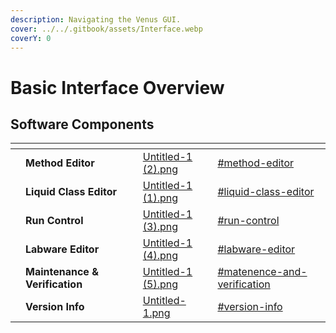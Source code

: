 ```yaml
---
description: Navigating the Venus GUI.
cover: ../../.gitbook/assets/Interface.webp
coverY: 0
---
```


# Basic Interface Overview

## Software Components

<table data-view="cards"><thead><tr><th></th><th></th><th></th><th data-hidden data-card-cover data-type="files"></th><th data-hidden data-card-target data-type="content-ref"></th></tr></thead><tbody><tr><td></td><td><strong>Method Editor</strong></td><td></td><td><a href="../../.gitbook/assets/Untitled-1 (2).png">Untitled-1 (2).png</a></td><td><a href="./#method-editor">#method-editor</a></td></tr><tr><td></td><td><strong>Liquid Class Editor</strong></td><td></td><td><a href="../../.gitbook/assets/Untitled-1 (1).png">Untitled-1 (1).png</a></td><td><a href="./#liquid-class-editor">#liquid-class-editor</a></td></tr><tr><td></td><td><strong>Run Control</strong></td><td></td><td><a href="../../.gitbook/assets/Untitled-1 (3).png">Untitled-1 (3).png</a></td><td><a href="./#run-control">#run-control</a></td></tr><tr><td></td><td><strong>Labware Editor</strong></td><td></td><td><a href="../../.gitbook/assets/Untitled-1 (4).png">Untitled-1 (4).png</a></td><td><a href="./#labware-editor">#labware-editor</a></td></tr><tr><td></td><td><strong>Maintenance &#x26; Verification</strong></td><td></td><td><a href="../../.gitbook/assets/Untitled-1 (5).png">Untitled-1 (5).png</a></td><td><a href="./#matenence-and-verification">#matenence-and-verification</a></td></tr><tr><td></td><td><strong>Version Info</strong></td><td></td><td><a href="../../.gitbook/assets/Untitled-1.png">Untitled-1.png</a></td><td><a href="./#version-info">#version-info</a></td></tr></tbody></table>

